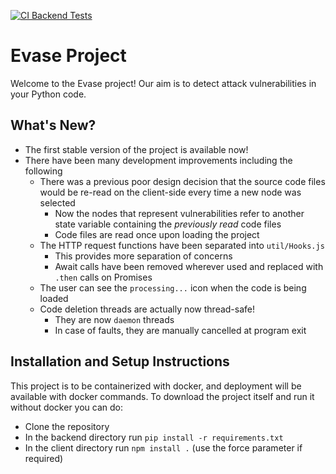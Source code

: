 [![CI Backend Tests](https://github.com/Bruce-liushaopeng/Evase/actions/workflows/ci_tests.yml/badge.svg?branch=main)](https://github.com/Bruce-liushaopeng/Evase/actions/workflows/ci_tests.yml)

# Evase Project

Welcome to the Evase project! Our aim is to detect attack vulnerabilities in your Python code.

## What's New?
- The first stable version of the project is available now!
- There have been many development improvements including the following
  - There was a previous poor design decision that the source code files would be re-read on the client-side every time a new node was selected
    - Now the nodes that represent vulnerabilities refer to another state variable containing the *previously read* code files
    - Code files are read once upon loading the project
  - The HTTP request functions have been separated into `util/Hooks.js`
    - This provides more separation of concerns
    - Await calls have been removed wherever used and replaced with `.then` calls on Promises
  - The user can see the `processing...` icon when the code is being loaded
  - Code deletion threads are actually now thread-safe!
    - They are now `daemon` threads
    - In case of faults, they are manually cancelled at program exit


## Installation and Setup Instructions

This project is to be containerized with docker, and deployment will be available with docker commands.
To download the project itself and run it without docker you can do:
- Clone the repository
- In the backend directory run `pip install -r requirements.txt`
- In the client directory run `npm install .` (use the force parameter if required)


